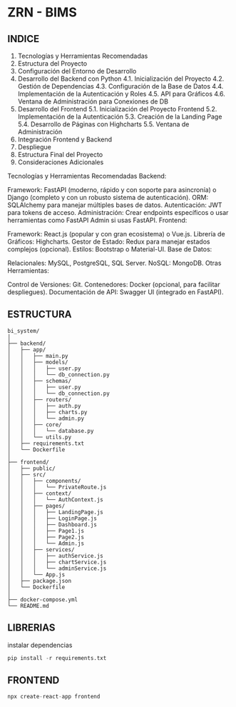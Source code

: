 # ZRN - BIMS

## INDICE

1. Tecnologías y Herramientas Recomendadas
2. Estructura del Proyecto
3. Configuración del Entorno de Desarrollo
4. Desarrollo del Backend con Python
    4.1. Inicialización del Proyecto
    4.2. Gestión de Dependencias
    4.3. Configuración de la Base de Datos
    4.4. Implementación de la Autenticación y Roles
    4.5. API para Gráficos
    4.6. Ventana de Administración para Conexiones de DB
5. Desarrollo del Frontend
    5.1. Inicialización del Proyecto Frontend
    5.2. Implementación de la Autenticación
    5.3. Creación de la Landing Page
    5.4. Desarrollo de Páginas con Highcharts
    5.5. Ventana de Administración
6. Integración Frontend y Backend
7. Despliegue
8. Estructura Final del Proyecto
9. Consideraciones Adicionales


Tecnologías y Herramientas Recomendadas
Backend:

Framework: FastAPI (moderno, rápido y con soporte para asincronía) o Django (completo y con un robusto sistema de autenticación).
ORM: SQLAlchemy para manejar múltiples bases de datos.
Autenticación: JWT para tokens de acceso.
Administración: Crear endpoints específicos o usar herramientas como FastAPI Admin si usas FastAPI.
Frontend:

Framework: React.js (popular y con gran ecosistema) o Vue.js.
Librería de Gráficos: Highcharts.
Gestor de Estado: Redux para manejar estados complejos (opcional).
Estilos: Bootstrap o Material-UI.
Base de Datos:

Relacionales: MySQL, PostgreSQL, SQL Server.
NoSQL: MongoDB.
Otras Herramientas:

Control de Versiones: Git.
Contenedores: Docker (opcional, para facilitar despliegues).
Documentación de API: Swagger UI (integrado en FastAPI).


## ESTRUCTURA

```text
bi_system/
│
├── backend/
│   ├── app/
│   │   ├── main.py
│   │   ├── models/
│   │   │   ├── user.py
│   │   │   └── db_connection.py
│   │   ├── schemas/
│   │   │   ├── user.py
│   │   │   └── db_connection.py
│   │   ├── routers/
│   │   │   ├── auth.py
│   │   │   ├── charts.py
│   │   │   └── admin.py
│   │   ├── core/
│   │   │   └── database.py
│   │   └── utils.py
│   ├── requirements.txt
│   └── Dockerfile
│
├── frontend/
│   ├── public/
│   ├── src/
│   │   ├── components/
│   │   │   └── PrivateRoute.js
│   │   ├── context/
│   │   │   └── AuthContext.js
│   │   ├── pages/
│   │   │   ├── LandingPage.js
│   │   │   ├── LoginPage.js
│   │   │   ├── Dashboard.js
│   │   │   ├── Page1.js
│   │   │   ├── Page2.js
│   │   │   └── Admin.js
│   │   ├── services/
│   │   │   ├── authService.js
│   │   │   ├── chartService.js
│   │   │   └── adminService.js
│   │   └── App.js
│   ├── package.json
│   └── Dockerfile
│
├── docker-compose.yml
└── README.md

```
## LIBRERIAS

instalar dependencias

```python
pip install -r requirements.txt
```

## FRONTEND

```js
npx create-react-app frontend
```